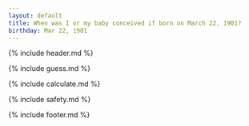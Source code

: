 ```yaml
---
layout: default
title: When was I or my baby conceived if born on March 22, 1901?
birthday: Mar 22, 1901
---
```


{% include header.md %}

{% include guess.md %}

{% include calculate.md %}

{% include safety.md %}

{% include footer.md %}




